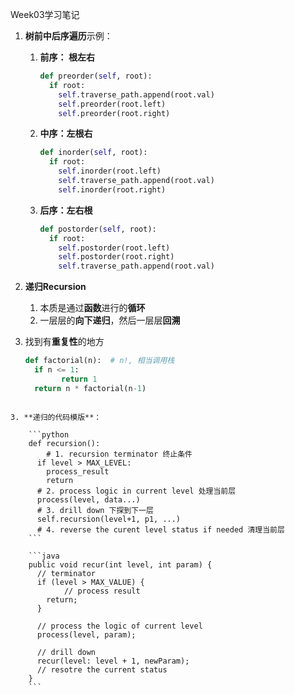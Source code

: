 Week03学习笔记

1. **树前中后序遍历**示例： 

    1. **前序： 根左右**

        ```python
        def preorder(self, root):
          if root:
            self.traverse_path.append(root.val)
            self.preorder(root.left)
            self.preorder(root.right)
        ```

    2. **中序：左根右**

        ```python
        def inorder(self, root):
          if root:
            self.inorder(root.left)
            self.traverse_path.append(root.val)
            self.inorder(root.right)
        ```

    3. **后序：左右根**

        ```python
        def postorder(self, root):
          if root:
            self.postorder(root.left)
            self.postorder(root.right)
            self.traverse_path.append(root.val)
        ```

2. **递归Recursion**

    1. 本质是通过**函数**进行的**循环**
    2.  一层层的**向下递归**，然后一层层**回溯**
3. 找到有**重复性**的地方
    
    ```python
    def factorial(n):  # n!, 相当调用栈
      if n <= 1:
    		return 1 
      return n * factorial(n-1)
```
    
3. **递归的代码模版**：

    ```python
    def recursion():
    	# 1. recursion terminator 终止条件
      if level > MAX_LEVEL:
        process_result 
        return 
      # 2. process logic in current level 处理当前层
      process(level, data...)
      # 3. drill down 下探到下一层
      self.recursion(level+1, p1, ...) 
      # 4. reverse the curent level status if needed 清理当前层
    ```

    ```java
    public void recur(int level, int param) {
      // terminator 
      if (level > MAX_VALUE) {
     		// process result 
        return; 
      }
      
      // process the logic of current level 
      process(level, param);
      
      // drill down
      recur(level: level + 1, newParam);
      // resotre the current status  
    }
    ```

    